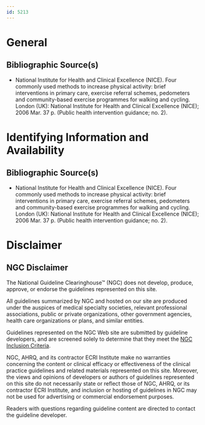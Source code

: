 ```yaml
---
id: 5213
---
```


# General

## Bibliographic Source(s)

- National Institute for Health and Clinical Excellence (NICE). Four commonly used methods to increase physical activity: brief interventions in primary care, exercise referral schemes, pedometers and community-based exercise programmes for walking and cycling. London (UK): National Institute for Health and Clinical Excellence (NICE); 2006 Mar. 37 p. (Public health intervention guidance; no. 2).

# Identifying Information and Availability

## Bibliographic Source(s)

- National Institute for Health and Clinical Excellence (NICE). Four commonly used methods to increase physical activity: brief interventions in primary care, exercise referral schemes, pedometers and community-based exercise programmes for walking and cycling. London (UK): National Institute for Health and Clinical Excellence (NICE); 2006 Mar. 37 p. (Public health intervention guidance; no. 2).

# Disclaimer

## NGC Disclaimer

The National Guideline Clearinghouse™ (NGC) does not develop, produce, approve, or endorse the guidelines represented on this site.

All guidelines summarized by NGC and hosted on our site are produced under the auspices of medical specialty societies, relevant professional associations, public or private organizations, other government agencies, health care organizations or plans, and similar entities.

Guidelines represented on the NGC Web site are submitted by guideline developers, and are screened solely to determine that they meet the [NGC Inclusion Criteria](/help-and-about/summaries/inclusion-criteria).

NGC, AHRQ, and its contractor ECRI Institute make no warranties concerning the content or clinical efficacy or effectiveness of the clinical practice guidelines and related materials represented on this site. Moreover, the views and opinions of developers or authors of guidelines represented on this site do not necessarily state or reflect those of NGC, AHRQ, or its contractor ECRI Institute, and inclusion or hosting of guidelines in NGC may not be used for advertising or commercial endorsement purposes.

Readers with questions regarding guideline content are directed to contact the guideline developer.

